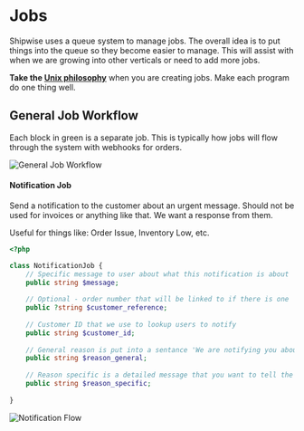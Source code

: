 # Jobs

Shipwise uses a queue system to manage jobs. The overall idea is to put things 
into the queue so they become easier to manage. This will assist with when we 
are growing into other verticals or need to add more jobs.

**Take the [Unix philosophy](https://en.wikipedia.org/wiki/Unix_philosophy#Origin)** when you are creating jobs. Make each program do
one thing well.

## General Job Workflow

Each block in green is a separate job. This is typically how jobs will flow 
through the system with webhooks for orders.

![General Job Workflow](General%20Job%20Workflow.png "General Job Workflow")


#### Notification Job

Send a notification to the customer about an urgent message. Should not be used
for invoices or anything like that. We want a response from them.

Useful for things like: Order Issue, Inventory Low, etc.

```php
<?php

class NotificationJob {
    // Specific message to user about what this notification is about
    public string $message;
    
    // Optional - order number that will be linked to if there is one
    public ?string $customer_reference;
    
    // Customer ID that we use to lookup users to notify
    public string $customer_id;
    
    // General reason is put into a sentance 'We are notifying you about {$reason_general}'
    public string $reason_general;
    
    // Reason specific is a detailed message that you want to tell the user. What they should do about it
    public string $reason_specific;
    
}    
```

![Notification Flow](notification.png)